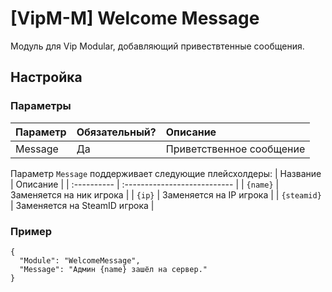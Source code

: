 # [VipM-M] Welcome Message

Модуль для Vip Modular, добавляющий привествтенные сообщения.

## Настройка

### Параметры

| Параметр | Обязательный? | Описание                 |
| :------- | :------------ | :----------------------- |
| Message  | Да            | Приветственное сообщение |

Параметр `Message` поддерживает следующие плейсхолдеры:
| Название    | Описание                     |
| :---------- | :--------------------------- |
| `{name}`    | Заменяется на ник игрока     |
| `{ip}`      | Заменяется на IP игрока      |
| `{steamid}` | Заменяется на SteamID игрока |

### Пример

```jsonc
{
  "Module": "WelcomeMessage",
  "Message": "Админ {name} зашёл на сервер."
}
```
